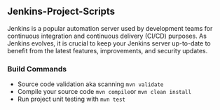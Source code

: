 ## Jenkins-Project-Scripts
Jenkins is a popular automation server used by development teams for continuous integration and continuous delivery (CI/CD) purposes. As Jenkins evolves, it is crucial to keep your Jenkins server up-to-date to benefit from the latest features, improvements, and security updates.
### Build Commands 
- Source code validation aka scanning `mvn validate`
- Compile your source code `mvn compile`or `mvn clean install`
- Run project unit testing with `mvn test`
